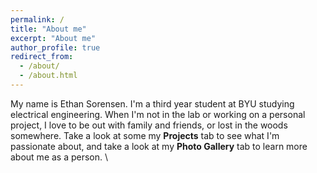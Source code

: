 ```yaml
---
permalink: /
title: "About me"
excerpt: "About me"
author_profile: true
redirect_from: 
  - /about/
  - /about.html
---
```

My name is Ethan Sorensen. I'm a third year student at BYU studying electrical engineering. When I'm not in the lab or working on a personal project, I love to be out with family and friends, or lost in the woods somewhere. Take a look at some my __Projects__ tab to see what I'm passionate about, and take a look at my __Photo Gallery__ tab to learn more about me as a person. \
